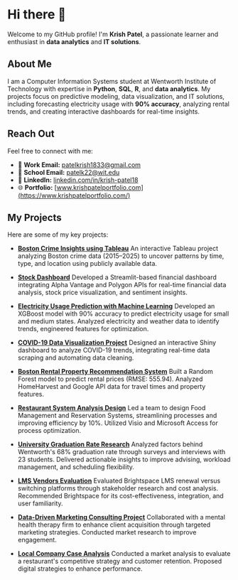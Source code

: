 # Hi there 👋
Welcome to my GitHub profile! I'm **Krish Patel**, a passionate learner and enthusiast in **data analytics** and **IT solutions**.

## About Me
I am a Computer Information Systems student at Wentworth Institute of Technology with expertise in **Python**, **SQL**, **R**, and **data analytics**. My projects focus on predictive modeling, data visualization, and IT solutions, including forecasting electricity usage with **90% accuracy**, analyzing rental trends, and creating interactive dashboards for real-time insights.

## Reach Out
Feel free to connect with me:

- 📧 **Work Email:** [patelkrish1833@gmail.com](mailto:patelkrish1833@gmail.com)  
- 📧 **School Email:** [patelk22@wit.edu](mailto:patelk22@wit.edu)  
- 💼 **LinkedIn:** [linkedin.com/in/krish-patel18](https://www.linkedin.com/in/krish-patel-604264294/)  
- 🌐 **Portfolio:** [www.krishpatelportfolio.com](https://www.krishpatelportfolio.com/)  

## My Projects
Here are some of my key projects:

- **[Boston Crime Insights using Tableau](https://github.com/patelk1833/Boston-Crime-Insights-using-Tableau/tree/main)** An interactive Tableau project analyzing Boston crime data (2015–2025) to uncover patterns by time, type, and location using publicly available data.

- **[Stock Dashboard](https://github.com/patelk1833/stock-dashboard)**
   Developed a Streamlit-based financial dashboard integrating Alpha Vantage and Polygon APIs for real-time financial data analysis, stock price visualization, and sentiment insights.
- **[Electricity Usage Prediction with Machine Learning](https://github.com/patelk1833/Electricity-Usage-Prediction-with-Machine-Learning-Using-Python-)**
  Developed an XGBoost model with 90% accuracy to predict electricity usage for small and medium states. Analyzed electricity and weather data to identify trends, engineered features for optimization.

- **[COVID-19 Data Visualization Project](https://github.com/patelk1833/COVID-19-Data-Visualization-Project)**
  Designed an interactive Shiny dashboard to analyze COVID-19 trends, integrating real-time data scraping and automating data cleaning.

- **[Boston Rental Property Recommendation System](https://github.com/patelk1833/Boston-Rental-Property-Recommendation-System)**
  Built a Random Forest model to predict rental prices (RMSE: 555.94). Analyzed HomeHarvest and Google API data for travel times and property features.

- **[Restaurant System Analysis Design](https://github.com/patelk1833/Restaurant-System-Analysis-Design)**
  Led a team to design Food Management and Reservation Systems, streamlining processes and improving efficiency by 10%. Utilized Visio and Microsoft Access for process optimization.

- **[University Graduation Rate Research](https://github.com/patelk1833/University-Graduation-Rate-Research)**
  Analyzed factors behind Wentworth's 68% graduation rate through surveys and interviews with 23 students. Delivered actionable insights to improve advising, workload management, and scheduling flexibility.

- **[LMS Vendors Evaluation](https://github.com/patelk1833/LMS-Vendors-Evaluation)**
  Evaluated Brightspace LMS renewal versus switching platforms through stakeholder research and cost analysis. Recommended Brightspace for its cost-effectiveness, integration, and user familiarity.

- **[Data-Driven Marketing Consulting Project](https://github.com/patelk1833/Data-Driven-Marketing-Consulting-Project)**
  Collaborated with a mental health therapy firm to enhance client acquisition through targeted marketing strategies. Conducted market research to improve engagement.

- **[Local Company Case Analysis](https://github.com/patelk1833/Local-Company-Case-Analysis)**
  Conducted a market analysis to evaluate a restaurant's competitive strategy and customer retention. Proposed digital strategies to enhance performance.
